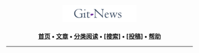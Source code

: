 <p align="center">
  <br>
  <a href="https://git-news.github.io"><img src="./.git-news/logo.png" alt="Markdownify" width="200"></a>
<h3 align="center">
   <a href="#key-features">首页</a> •
  <a href="#how-to-use">文章</a> •
  <a href="#how-to-use">分类阅读</a> •  
  <a href="#credits">[搜索]</a> •
<a href="#download">[投稿]</a> •
  <a href="#related">帮助</a>
</h3>
</p>
<hr/>


